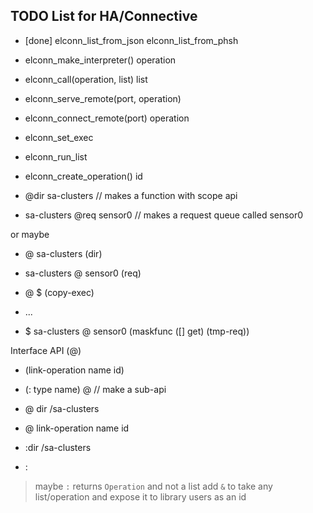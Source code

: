 ## TODO List for HA/Connective

- [done] elconn_list_from_json
  elconn_list_from_phsh
- elconn_make_interpreter() operation
- elconn_call(operation, list) list
- elconn_serve_remote(port, operation)
- elconn_connect_remote(port) operation
- elconn_set_exec
- elconn_run_list
- elconn_create_operation() id

- @dir sa-clusters          // makes a function with scope api
- sa-clusters @req sensor0  // makes a request queue called sensor0

or maybe
- @ sa-clusters (dir)
- sa-clusters @ sensor0 (req)

- @ $ (copy-exec)
- ...
- $ sa-clusters @ sensor0 (maskfunc ([] get) (tmp-req))

Interface API (@)
- (link-operation name id)
- (: type name) @            // make a sub-api

- @ dir /sa-clusters
- @ link-operation name id
- :dir /sa-clusters
- :

> maybe `:` returns `Operation` and not a list
> add `&` to take any list/operation and expose it to library users as an id
